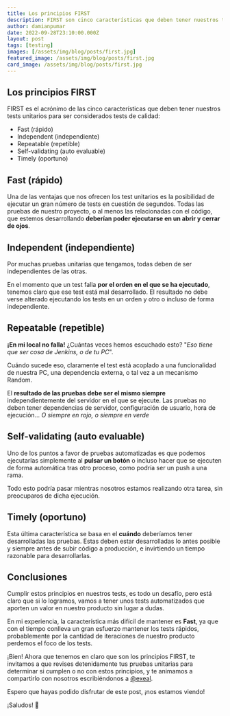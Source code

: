 ```yaml
---
title: Los principios FIRST
description: FIRST son cinco características que deben tener nuestros tests unitarios para ser considerados tests de calidad
author: damianpumar
date: 2022-09-28T23:10:00.000Z
layout: post
tags: [testing]
images: [/assets/img/blog/posts/first.jpg]
featured_image: /assets/img/blog/posts/first.jpg
card_image: /assets/img/blog/posts/first.jpg
---
```


## Los principios FIRST

FIRST es el acrónimo de las cinco características que deben tener nuestros tests unitarios para ser considerados tests de calidad:

- Fast (rápido)
- Independent (independiente)
- Repeatable (repetible)
- Self-validating (auto evaluable)
- Timely (oportuno)

## Fast (rápido)

Una de las ventajas que nos ofrecen los test unitarios es la posibilidad de ejecutar un gran número de tests en cuestión de segundos. Todas las pruebas de nuestro proyecto, o al menos las relacionadas con el código, que estemos desarrollando **deberían poder ejecutarse en un abrir y cerrar de ojos**.

## Independent (independiente)

Por muchas pruebas unitarias que tengamos, todas deben de ser independientes de las otras.

En el momento que un test falla **por el orden en el que se ha ejecutado**, tenemos claro que ese test está mal desarrollado. El resultado no debe verse alterado ejecutando los tests en un orden y otro o incluso de forma independiente.

## Repeatable (repetible)

**¡En mi local no falla!** ¿Cuántas veces hemos escuchado esto?
"_Eso tiene que ser cosa de Jenkins, o de tu PC_".

Cuándo sucede eso, claramente el test está acoplado a una funcionalidad de nuestra PC, una dependencia externa, o tal vez a un mecanismo Random.

El **resultado de las pruebas debe ser el mismo siempre** independientemente del servidor en el que se ejecute. Las pruebas no deben tener dependencias de servidor, configuración de usuario, hora de ejecución...
_O siempre en rojo, o siempre en verde_

## Self-validating (auto evaluable)

Uno de los puntos a favor de pruebas automatizadas es que podemos ejecutarlas simplemente al **pulsar un botón** o incluso hacer que se ejecuten de forma automática tras otro proceso, como podría ser un push a una rama.

Todo esto podría pasar mientras nosotros estamos realizando otra tarea, sin preocuparos de dicha ejecución.

## Timely (oportuno)

Esta última característica se basa en el **cuándo** deberíamos tener desarrolladas las pruebas.
Estas deben estar desarrolladas lo antes posible y siempre antes de subir código a producción, e invirtiendo un tiempo razonable para desarrollarlas.

## Conclusiones

Cumplir estos principios en nuestros tests, es todo un desafío, pero está claro que si lo logramos, vamos a tener unos tests automatizados que aporten un valor en nuestro producto sin lugar a dudas.

En mi experiencia, la característica más difícil de mantener es **Fast**, ya que con el tiempo conlleva un gran esfuerzo mantener los tests rápidos, probablemente por la cantidad de iteraciones de nuestro producto perdemos el foco de los tests.

¡Bien! Ahora que tenemos en claro que son los principios FIRST, te invitamos a que revises detenidamente tus pruebas unitarias para determinar si cumplen o no con estos principios, y te animamos a compartirlo con nosotros escribiéndonos a [@exeal](https://twitter.com/exeal).

Espero que hayas podido disfrutar de este post, ¡nos estamos viendo!

¡Saludos! 🖖
